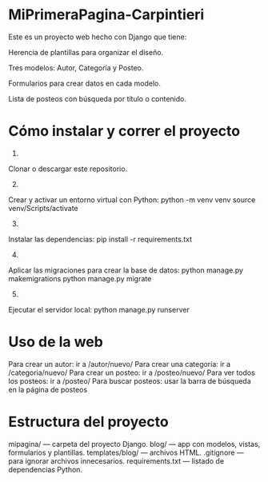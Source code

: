 # MiPrimeraPagina-Carpintieri

Este es un proyecto web hecho con Django que tiene:

Herencia de plantillas para organizar el diseño.

Tres modelos: Autor, Categoría y Posteo.

Formularios para crear datos en cada modelo.

Lista de posteos con búsqueda por título o contenido.

# Cómo instalar y correr el proyecto

1. 
Clonar o descargar este repositorio.

2.
Crear y activar un entorno virtual con Python:
python -m venv venv
source venv/Scripts/activate

3.
Instalar las dependencias:
pip install -r requirements.txt

4.
Aplicar las migraciones para crear la base de datos:
python manage.py makemigrations
python manage.py migrate

5.
Ejecutar el servidor local:
python manage.py runserver

# Uso de la web
Para crear un autor: ir a /autor/nuevo/
Para crear una categoría: ir a /categoria/nuevo/
Para crear un posteo: ir a /posteo/nuevo/
Para ver todos los posteos: ir a /posteo/
Para buscar posteos: usar la barra de búsqueda en la página de posteos

# Estructura del proyecto
mipagina/ — carpeta del proyecto Django.
blog/ — app con modelos, vistas, formularios y plantillas.
templates/blog/ — archivos HTML.
.gitignore — para ignorar archivos innecesarios.
requirements.txt — listado de dependencias Python.

